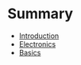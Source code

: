 # Summary

* [Introduction](README.md)
* [Electronics](_book/chapters/electronics/electronics.md)
* [Basics](_book/chapters/electronics/basics.md)

